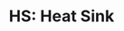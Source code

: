 ---
layout: term
title: 'HS: Heat Sink'
name: hs
description: "Mod qui permet de réduire le temps d’attente entre 2 hacks sur un portail."
---